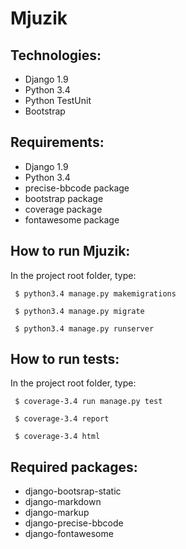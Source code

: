 # Mjuzik

## Technologies:
- Django 1.9
- Python 3.4
- Python TestUnit
- Bootstrap

## Requirements:
- Django 1.9
- Python 3.4
- precise-bbcode package
- bootstrap package
- coverage package
- fontawesome package

## How to run Mjuzik:
In the project root folder, type:
```
 $ python3.4 manage.py makemigrations

 $ python3.4 manage.py migrate

 $ python3.4 manage.py runserver
```

## How to run tests:
In the project root folder, type:
```
 $ coverage-3.4 run manage.py test

 $ coverage-3.4 report

 $ coverage-3.4 html
```

## Required packages:
- django-bootsrap-static
- django-markdown
- django-markup
- django-precise-bbcode
- django-fontawesome
